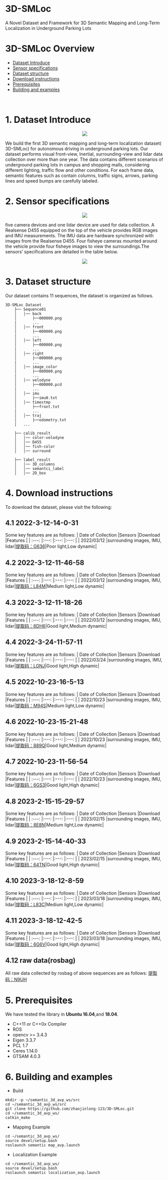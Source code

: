 # 3D-SMLoc
A Novel Dataset and Framework for 3D Semantic Mapping and Long-Term Localization in Underground Parking Lots

# 3D-SMLoc Overview
- [Dataset Introduce](#1.DatasetIntroduce)
- [Sensor specifications](#2.Sensorspecifications)
- [Dataset structure](#3.Datasetstructure)
- [Download instructions](#4.Downloadinstructions)
- [Prerequisites](#5.Prerequisites)
- [Building and examples](#6.Buildingandexamples)
<br>


# 1. Dataset Introduce
<p align="center">
  <img src="images/1.png">
</p>
We build the first 3D semantic mapping and long-term localization dataset( 3D-SMLoc) for autonomous driving in 
underground parking lots. Our dataset performs visual front-view, Inertial, surrounding-view and lidar data collection 
over more than one year. The data contains different scenarios of underground parking lots in campus and shopping malls, 
considering different lighting, traffic flow and other conditions. For each frame data, semantic features such as 
contain columns, traffic signs, arrows, parking lines and speed bumps are carefully labeled.

# 2. Sensor specifications
<p align="center">
  <img src="images/2.png">
</p>
five camera devices and one lidar device are used for data
collection. A Realsense D455 equipped on the top of the
vehicle provides RGB images and IMU measurements. The
IMU data are hardware synchronized with images from the
Realsense D455. Four fisheye cameras mounted around the
vehicle provide four fisheye images to view the surroundings.The sensors’ specifications are detailed in the table below.
<p align="center">
  <img src="images/3.png">
</p>

# 3. Dataset structure
Our dataset contains 11 sequences, the dataset is organized as follows.

```
3D-SMLoc Dataset
    ├── Sequence01
    │   │── back
    │       ├──000000.png
    |       ...
    │   │── front
    │       ├──000000.png
    |       ...
    │   │── left
    │       ├──000000.png
    |       ...    
    │   │── right
    │       ├──000000.png
    |       ...
    │   │── image_color
    │       ├──000000.png
    |       ...
    │   │── velodyne
    │       ├──000000.pcd
    |       ...    
    │   │── imu
    │       ├──imu0.txt
    │   │── timestmp
    │       ├──front.txt
    |       ...    
    │   │── traj
    │       ├──odometry.txt 
    |   ...    

    ├── calib_result
    │   │── color-velodyne
    │   │── D455        
    │   │── fish-color
    │   │── surround

    ├── label_result
    │   │── 3D_columns
    │   │── semantci_label       
    │   │── 2D_box
```

# 4. Download instructions
To download the dataset, please visit the following:
## 4.1 2022-3-12-14-0-31
Some key features are as follows:
  | Date of Collection |Sensors |Download |Features |
  | :---:  |:---:  |:---:  |:---:  |
  | 2022/03/12 |surrounding images, IMU, lidar|[提取码：G636](https://web.ugreen.cloud/web/#/share/EC-HX1b554JJ122z4XM-309B96)|Poor light,Low dynamic|

## 4.2 2022-3-12-11-46-58
Some key features are as follows:
  | Date of Collection |Sensors |Download |Features |
  | :---:  |:---:  |:---:  |:---:  |
  | 2022/03/12 |surrounding images, IMU, lidar|[提取码：L84M](https://web.ugreen.cloud/web/#/share/EC-Cg4j554JJ122xVyR-309B96)|Medium light,Low dynamic|

## 4.3 2022-3-12-11-18-26
Some key features are as follows:
  | Date of Collection |Sensors |Download |Features |
  | :---:  |:---:  |:---:  |:---:  |
  | 2022/03/12 |surrounding images, IMU, lidar|[提取码：6DH6](https://web.ugreen.cloud/web/#/share/EC-OVRh554JJ122lXis-309B96)|Good light,Medium dynamic|  

## 4.4 2022-3-24-11-57-11
Some key features are as follows:
  | Date of Collection |Sensors |Download |Features |
  | :---:  |:---:  |:---:  |:---:  |
  | 2022/03/24 |surrounding images, IMU, lidar|[提取码：LGNJ](https://web.ugreen.cloud/web/#/share/EC-uoVv554JJ1225qKj-309B96)|Good light,High dynamic|  

## 4.5 2022-10-23-16-5-13
Some key features are as follows:
  | Date of Collection |Sensors |Download |Features |
  | :---:  |:---:  |:---:  |:---:  |
  | 2022/10/23 |surrounding images, IMU, lidar|[提取码：M94S](https://web.ugreen.cloud/web/#/share/EC-EWjO554JJ1228tKQ-309B96)|Medium light,Low dynamic|  

## 4.6 2022-10-23-15-21-48
Some key features are as follows:
  | Date of Collection |Sensors |Download |Features |
  | :---:  |:---:  |:---:  |:---:  |
  | 2022/10/23 |surrounding images, IMU, lidar|[提取码：889Q](https://web.ugreen.cloud/web/#/share/EC-OUxp554JJ122GANP-309B96)|Good light,Medium dynamic|  

## 4.7 2022-10-23-11-56-54
Some key features are as follows:
  | Date of Collection |Sensors |Download |Features |
  | :---:  |:---:  |:---:  |:---:  |
  | 2022/10/23 |surrounding images, IMU, lidar|[提取码：6GS3](https://web.ugreen.cloud/web/#/share/EC-wiLn554JJ122My7i-309B96)|Good light,High dynamic|  

## 4.8 2023-2-15-15-29-57
Some key features are as follows:
  | Date of Collection |Sensors |Download |Features |
  | :---:  |:---:  |:---:  |:---:  |
  | 2023/02/15 |surrounding images, IMU, lidar|[提取码：8E8N](https://web.ugreen.cloud/web/#/share/EC-b03U554JJ122GpjQ-309B96)|Medium light,Low dynamic|  

## 4.9 2023-2-15-14-40-33
Some key features are as follows:
  | Date of Collection |Sensors |Download |Features |
  | :---:  |:---:  |:---:  |:---:  |
  | 2023/02/15 |surrounding images, IMU, lidar|[提取码：64TN](https://web.ugreen.cloud/web/#/share/EC-c8uX554JJ122eUdt-309B96)|Good light,High dynamic|  

## 4.10 2023-3-18-12-8-59
Some key features are as follows:
  | Date of Collection |Sensors |Download |Features |
  | :---:  |:---:  |:---:  |:---:  |
  | 2023/03/18 |surrounding images, IMU, lidar|[提取码：L83C](https://web.ugreen.cloud/web/#/share/EC-wMv3554JJ122lF3F-309B96)|Medium light,Low dynamic|  

## 4.11 2023-3-18-12-42-5
Some key features are as follows:
  | Date of Collection |Sensors |Download |Features |
  | :---:  |:---:  |:---:  |:---:  |
  | 2023/03/18 |surrounding images, IMU, lidar|[提取码：6G6V](https://web.ugreen.cloud/web/#/share/EC-otef554JJ1223bpy-309B96)|Good light,High dynamic|  

## 4.12 raw data(rosbag)
All raw data collected by rosbag of above sequences are as follows:
[提取码：N9UH](https://web.ugreen.cloud/web/#/share/EC-Ypov554JJ122Cgcv-309B96)


# 5. Prerequisites
We have tested the library in **Ubuntu 16.04**,and **18.04**.

- C++11 or C++0x Compiler
- ROS
- opencv >= 3.4.3
- Eigen 3.3.7
- PCL 1.7
- Ceres 1.14.0
- GTSAM 4.0.3

# 6. Building and examples
- Build
```
mkdir -p ~/semantic_3d_avp_ws/src
cd ~/semantic_3d_avp_ws/src
git clone https://github.com/zhaojinlong-123/3D-SMLoc.git
cd ~/semantic_3d_avp_ws/
catkin_make
```

- Mapping Example
```
cd ~/semantic_3d_avp_ws/
source devel/setup.bash
roslaunch semantic map_avp.launch
```

- Localization Example
```
cd ~/semantic_3d_avp_ws/
source devel/setup.bash
roslaunch semantic localization_avp.launch
```